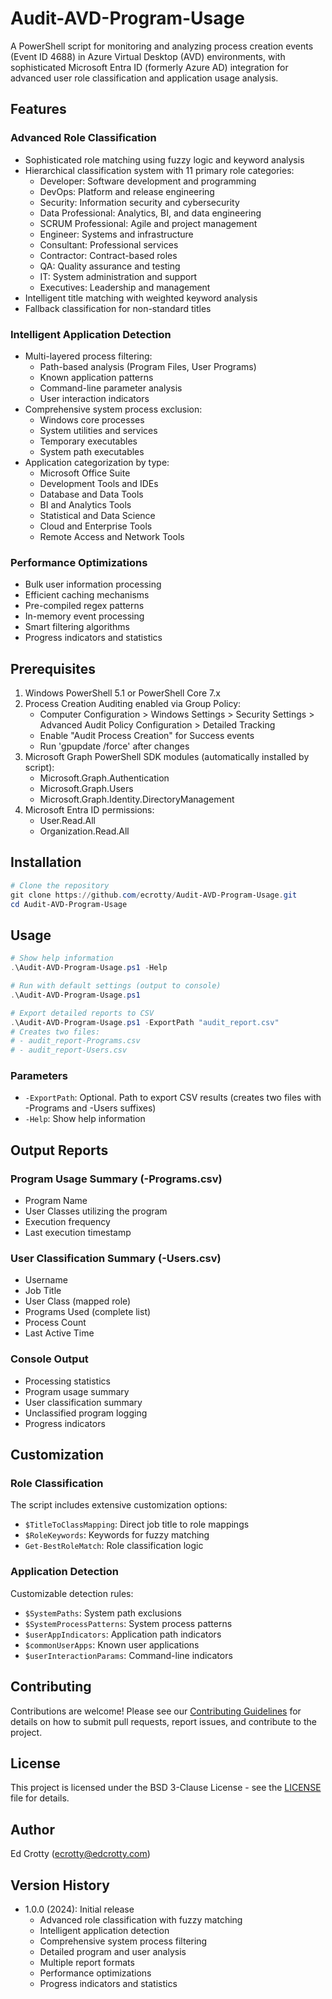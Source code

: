 # Audit-AVD-Program-Usage

A PowerShell script for monitoring and analyzing process creation events (Event ID 4688) in Azure Virtual Desktop (AVD) environments, with sophisticated Microsoft Entra ID (formerly Azure AD) integration for advanced user role classification and application usage analysis.

## Features

### Advanced Role Classification
- Sophisticated role matching using fuzzy logic and keyword analysis
- Hierarchical classification system with 11 primary role categories:
  - Developer: Software development and programming
  - DevOps: Platform and release engineering
  - Security: Information security and cybersecurity
  - Data Professional: Analytics, BI, and data engineering
  - SCRUM Professional: Agile and project management
  - Engineer: Systems and infrastructure
  - Consultant: Professional services
  - Contractor: Contract-based roles
  - QA: Quality assurance and testing
  - IT: System administration and support
  - Executives: Leadership and management
- Intelligent title matching with weighted keyword analysis
- Fallback classification for non-standard titles

### Intelligent Application Detection
- Multi-layered process filtering:
  - Path-based analysis (Program Files, User Programs)
  - Known application patterns
  - Command-line parameter analysis
  - User interaction indicators
- Comprehensive system process exclusion:
  - Windows core processes
  - System utilities and services
  - Temporary executables
  - System path executables
- Application categorization by type:
  - Microsoft Office Suite
  - Development Tools and IDEs
  - Database and Data Tools
  - BI and Analytics Tools
  - Statistical and Data Science
  - Cloud and Enterprise Tools
  - Remote Access and Network Tools

### Performance Optimizations
- Bulk user information processing
- Efficient caching mechanisms
- Pre-compiled regex patterns
- In-memory event processing
- Smart filtering algorithms
- Progress indicators and statistics

## Prerequisites

1. Windows PowerShell 5.1 or PowerShell Core 7.x
2. Process Creation Auditing enabled via Group Policy:
   - Computer Configuration > Windows Settings > Security Settings > Advanced Audit Policy Configuration > Detailed Tracking
   - Enable "Audit Process Creation" for Success events
   - Run 'gpupdate /force' after changes
3. Microsoft Graph PowerShell SDK modules (automatically installed by script):
   - Microsoft.Graph.Authentication
   - Microsoft.Graph.Users
   - Microsoft.Graph.Identity.DirectoryManagement
4. Microsoft Entra ID permissions:
   - User.Read.All
   - Organization.Read.All

## Installation

```powershell
# Clone the repository
git clone https://github.com/ecrotty/Audit-AVD-Program-Usage.git
cd Audit-AVD-Program-Usage
```

## Usage

```powershell
# Show help information
.\Audit-AVD-Program-Usage.ps1 -Help

# Run with default settings (output to console)
.\Audit-AVD-Program-Usage.ps1

# Export detailed reports to CSV
.\Audit-AVD-Program-Usage.ps1 -ExportPath "audit_report.csv"
# Creates two files:
# - audit_report-Programs.csv
# - audit_report-Users.csv
```

### Parameters

- `-ExportPath`: Optional. Path to export CSV results (creates two files with -Programs and -Users suffixes)
- `-Help`: Show help information

## Output Reports

### Program Usage Summary (-Programs.csv)
- Program Name
- User Classes utilizing the program
- Execution frequency
- Last execution timestamp

### User Classification Summary (-Users.csv)
- Username
- Job Title
- User Class (mapped role)
- Programs Used (complete list)
- Process Count
- Last Active Time

### Console Output
- Processing statistics
- Program usage summary
- User classification summary
- Unclassified program logging
- Progress indicators

## Customization

### Role Classification
The script includes extensive customization options:
- `$TitleToClassMapping`: Direct job title to role mappings
- `$RoleKeywords`: Keywords for fuzzy matching
- `Get-BestRoleMatch`: Role classification logic

### Application Detection
Customizable detection rules:
- `$SystemPaths`: System path exclusions
- `$SystemProcessPatterns`: System process patterns
- `$userAppIndicators`: Application path indicators
- `$commonUserApps`: Known user applications
- `$userInteractionParams`: Command-line indicators

## Contributing

Contributions are welcome! Please see our [Contributing Guidelines](CONTRIBUTING.md) for details on how to submit pull requests, report issues, and contribute to the project.

## License

This project is licensed under the BSD 3-Clause License - see the [LICENSE](LICENSE) file for details.

## Author

Ed Crotty (ecrotty@edcrotty.com)

## Version History

- 1.0.0 (2024): Initial release
  - Advanced role classification with fuzzy matching
  - Intelligent application detection
  - Comprehensive system process filtering
  - Detailed program and user analysis
  - Multiple report formats
  - Performance optimizations
  - Progress indicators and statistics
